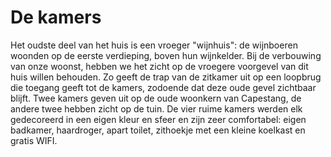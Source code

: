 # De kamers

Het oudste deel van het huis is een vroeger "wijnhuis": de wijnboeren woonden op de eerste verdieping, boven hun wijnkelder. Bij de verbouwing van onze woonst, hebben we het zicht op de vroegere voorgevel van dit huis willen behouden. Zo geeft de trap van de zitkamer uit op een loopbrug die toegang geeft tot de kamers, zodoende dat deze oude gevel zichtbaar blijft.
Twee kamers geven uit op de oude woonkern van Capestang, de andere twee hebben zicht op de tuin.
De vier ruime kamers werden elk gedecoreerd in een eigen kleur en sfeer en zijn zeer comfortabel: eigen badkamer, haardroger, apart toilet, zithoekje met een kleine koelkast en gratis WIFI.